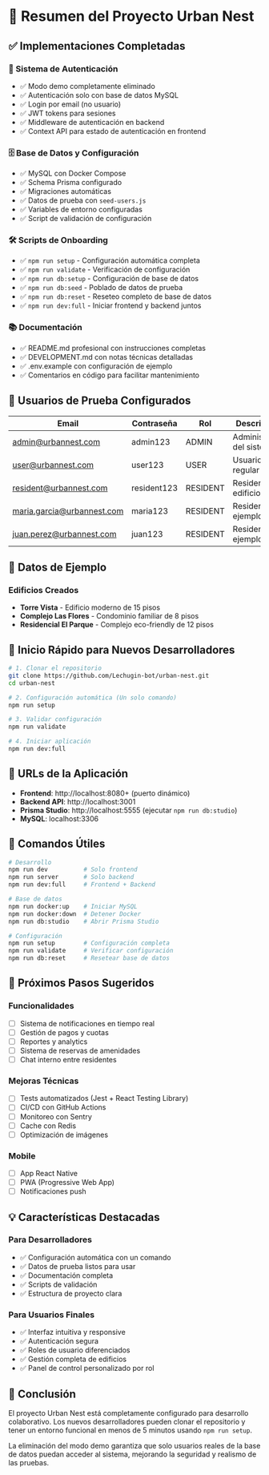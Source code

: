 # 🎯 Resumen del Proyecto Urban Nest

## ✅ Implementaciones Completadas

### 🔐 Sistema de Autenticación
- ✅ Modo demo completamente eliminado
- ✅ Autenticación solo con base de datos MySQL
- ✅ Login por email (no usuario)
- ✅ JWT tokens para sesiones
- ✅ Middleware de autenticación en backend
- ✅ Context API para estado de autenticación en frontend

### 🗄️ Base de Datos y Configuración
- ✅ MySQL con Docker Compose
- ✅ Schema Prisma configurado
- ✅ Migraciones automáticas
- ✅ Datos de prueba con `seed-users.js`
- ✅ Variables de entorno configuradas
- ✅ Script de validación de configuración

### 🛠️ Scripts de Onboarding
- ✅ `npm run setup` - Configuración automática completa
- ✅ `npm run validate` - Verificación de configuración
- ✅ `npm run db:setup` - Configuración de base de datos
- ✅ `npm run db:seed` - Poblado de datos de prueba
- ✅ `npm run db:reset` - Reseteo completo de base de datos
- ✅ `npm run dev:full` - Iniciar frontend y backend juntos

### 📚 Documentación
- ✅ README.md profesional con instrucciones completas
- ✅ DEVELOPMENT.md con notas técnicas detalladas
- ✅ .env.example con configuración de ejemplo
- ✅ Comentarios en código para facilitar mantenimiento

## 🎯 Usuarios de Prueba Configurados

| Email | Contraseña | Rol | Descripción |
|-------|------------|-----|-------------|
| admin@urbannest.com | admin123 | ADMIN | Administrador del sistema |
| user@urbannest.com | user123 | USER | Usuario regular |
| resident@urbannest.com | resident123 | RESIDENT | Residente del edificio |
| maria.garcia@urbannest.com | maria123 | RESIDENT | Residente ejemplo |
| juan.perez@urbannest.com | juan123 | RESIDENT | Residente ejemplo |

## 🏢 Datos de Ejemplo

### Edificios Creados
- **Torre Vista** - Edificio moderno de 15 pisos
- **Complejo Las Flores** - Condominio familiar de 8 pisos  
- **Residencial El Parque** - Complejo eco-friendly de 12 pisos

## 🚀 Inicio Rápido para Nuevos Desarrolladores

```bash
# 1. Clonar el repositorio
git clone https://github.com/Lechugin-bot/urban-nest.git
cd urban-nest

# 2. Configuración automática (Un solo comando)
npm run setup

# 3. Validar configuración
npm run validate

# 4. Iniciar aplicación
npm run dev:full
```

## 📱 URLs de la Aplicación

- **Frontend**: http://localhost:8080+ (puerto dinámico)
- **Backend API**: http://localhost:3001
- **Prisma Studio**: http://localhost:5555 (ejecutar `npm run db:studio`)
- **MySQL**: localhost:3306

## 🔧 Comandos Útiles

```bash
# Desarrollo
npm run dev          # Solo frontend
npm run server       # Solo backend
npm run dev:full     # Frontend + Backend

# Base de datos
npm run docker:up    # Iniciar MySQL
npm run docker:down  # Detener Docker
npm run db:studio    # Abrir Prisma Studio

# Configuración
npm run setup        # Configuración completa
npm run validate     # Verificar configuración
npm run db:reset     # Resetear base de datos
```

## 🎯 Próximos Pasos Sugeridos

### Funcionalidades
- [ ] Sistema de notificaciones en tiempo real
- [ ] Gestión de pagos y cuotas
- [ ] Reportes y analytics
- [ ] Sistema de reservas de amenidades
- [ ] Chat interno entre residentes

### Mejoras Técnicas
- [ ] Tests automatizados (Jest + React Testing Library)
- [ ] CI/CD con GitHub Actions
- [ ] Monitoreo con Sentry
- [ ] Cache con Redis
- [ ] Optimización de imágenes

### Mobile
- [ ] App React Native
- [ ] PWA (Progressive Web App)
- [ ] Notificaciones push

## 💡 Características Destacadas

### Para Desarrolladores
- ✅ Configuración automática con un comando
- ✅ Datos de prueba listos para usar
- ✅ Documentación completa
- ✅ Scripts de validación
- ✅ Estructura de proyecto clara

### Para Usuarios Finales
- ✅ Interfaz intuitiva y responsive
- ✅ Autenticación segura
- ✅ Roles de usuario diferenciados
- ✅ Gestión completa de edificios
- ✅ Panel de control personalizado por rol

## 🌟 Conclusión

El proyecto Urban Nest está completamente configurado para desarrollo colaborativo. Los nuevos desarrolladores pueden clonar el repositorio y tener un entorno funcional en menos de 5 minutos usando `npm run setup`.

La eliminación del modo demo garantiza que solo usuarios reales de la base de datos puedan acceder al sistema, mejorando la seguridad y realismo de las pruebas.
